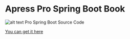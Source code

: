 # Apress Pro Spring Boot Book

![alt text](http://www.apress.com/media/catalog/product/cache/9/image/9df78eab33525d08d6e5fb8d27136e95/A/9/A9781484214329-3d.png "Pro Spring Boot")
Pro Spring Boot
Source Code

[You can get it here](http://www.apress.com/9781484214329)
